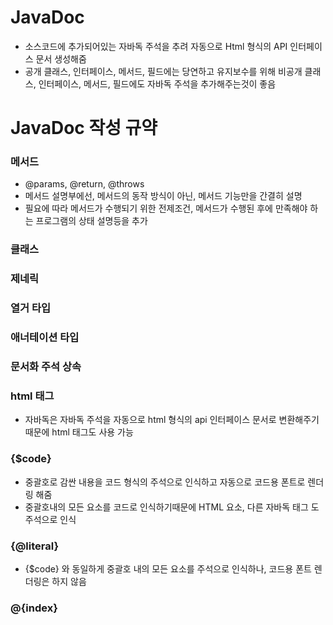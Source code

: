 # JavaDoc
* 소스코드에 추가되어있는 자바독 주석을 추려 자동으로 Html 형식의 API 인터페이스 문서 생성해줌
* 공개 클래스, 인터페이스, 메서드, 필드에는 당연하고 유지보수를 위해 비공개 클래스, 인터페이스, 메서드, 필드에도 자바독 주석을 추가해주는것이 좋음

# JavaDoc 작성 규약
### 메서드
* @params, @return, @throws
* 메서드 설명부에선, 메서드의 동작 방식이 아닌, 메서드 기능만을 간결히 설명
* 필요에 따라 메서드가 수행되기 위한 전제조건, 메서드가 수행된 후에 만족해야 하는 프로그램의 상태 설명등을 추가

### 클래스

### 제네릭

### 열거 타입

### 애너테이션 타입

### 문서화 주석 상속

### html 태그
* 자바독은 자바독 주석을 자동으로 html 형식의 api 인터페이스 문서로 변환해주기 때문에 html 태그도 사용 가능

### {$code}
* 중괄호로 감싼 내용을 코드 형식의 주석으로 인식하고 자동으로 코드용 폰트로 렌더링 해줌
* 중괄호내의 모든 요소를 코드로 인식하기때문에 HTML 요소, 다른 자바독 태그 도 주석으로 인식

### {@literal}
* {$code} 와 동일하게 중괄호 내의 모든 요소를 주석으로 인식하나, 코드용 폰트 렌더링은 하지 않음

### @{index}


